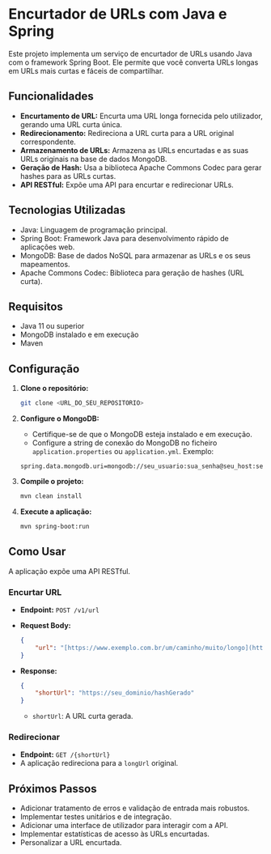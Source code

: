 # Encurtador de URLs com Java e Spring

Este projeto implementa um serviço de encurtador de URLs usando Java com o framework Spring Boot. Ele permite que você converta URLs longas em URLs mais curtas e fáceis de compartilhar.

## Funcionalidades

* **Encurtamento de URL:** Encurta uma URL longa fornecida pelo utilizador, gerando uma URL curta única.
* **Redirecionamento:** Redireciona a URL curta para a URL original correspondente.
* **Armazenamento de URLs:** Armazena as URLs encurtadas e as suas URLs originais na base de dados MongoDB.
* **Geração de Hash:** Usa a biblioteca Apache Commons Codec para gerar hashes para as URLs curtas.
* **API RESTful:** Expõe uma API para encurtar e redirecionar URLs.

## Tecnologias Utilizadas

* Java: Linguagem de programação principal.
* Spring Boot: Framework Java para desenvolvimento rápido de aplicações web.
* MongoDB: Base de dados NoSQL para armazenar as URLs e os seus mapeamentos.
* Apache Commons Codec: Biblioteca para geração de hashes (URL curta).

## Requisitos

* Java 11 ou superior
* MongoDB instalado e em execução
* Maven

## Configuração

1.  **Clone o repositório:**

    ```bash
    git clone <URL_DO_SEU_REPOSITORIO>
    ```
2.  **Configure o MongoDB:**

    * Certifique-se de que o MongoDB esteja instalado e em execução.
    * Configure a string de conexão do MongoDB no ficheiro `application.properties` ou `application.yml`. Exemplo:

    ```properties
    spring.data.mongodb.uri=mongodb://seu_usuario:sua_senha@seu_host:seu_porta/nome_do_seu_banco
    ```
3.  **Compile o projeto:**

    ```bash
    mvn clean install
    ```
4.  **Execute a aplicação:**

    ```bash
    mvn spring-boot:run
    ```

## Como Usar

A aplicação expõe uma API RESTful.

### Encurtar URL

* **Endpoint:** `POST /v1/url`
* **Request Body:**

    ```json
    {
        "url": "[https://www.exemplo.com.br/um/caminho/muito/longo](https://www.exemplo.com.br/um/caminho/muito/longo)"
    }
    ```
* **Response:**

    ```json
    {
        "shortUrl": "https://seu_dominio/hashGerado"
    }
    ```

    * `shortUrl`: A URL curta gerada.

### Redirecionar

* **Endpoint:** `GET /{shortUrl}`
* A aplicação redireciona para a `longUrl` original.

## Próximos Passos

* Adicionar tratamento de erros e validação de entrada mais robustos.
* Implementar testes unitários e de integração.
* Adicionar uma interface de utilizador para interagir com a API.
* Implementar estatísticas de acesso às URLs encurtadas.
* Personalizar a URL encurtada.
